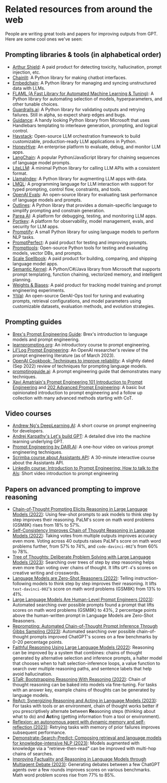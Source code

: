 # Related resources from around the web

People are writing great tools and papers for improving outputs from GPT. Here are some cool ones we've seen:

## Prompting libraries & tools (in alphabetical order)

- [Arthur Shield](https://www.arthur.ai/get-started): A paid product for detecting toxicity, hallucination, prompt injection, etc.
- [Chainlit](https://docs.chainlit.io/overview): A Python library for making chatbot interfaces.
- [Embedchain](https://github.com/embedchain/embedchain): A Python library for managing and syncing unstructured data with LLMs.
- [FLAML (A Fast Library for Automated Machine Learning & Tuning)](https://microsoft.github.io/FLAML/docs/Getting-Started/): A Python library for automating selection of models, hyperparameters, and other tunable choices.
- [Guardrails.ai](https://shreyar.github.io/guardrails/): A Python library for validating outputs and retrying failures. Still in alpha, so expect sharp edges and bugs.
- [Guidance](https://github.com/microsoft/guidance): A handy looking Python library from Microsoft that uses Handlebars templating to interleave generation, prompting, and logical control.
- [Haystack](https://github.com/deepset-ai/haystack): Open-source LLM orchestration framework to build customizable, production-ready LLM applications in Python.
- [HoneyHive](https://honeyhive.ai): An enterprise platform to evaluate, debug, and monitor LLM apps.
- [LangChain](https://github.com/hwchase17/langchain): A popular Python/JavaScript library for chaining sequences of language model prompts.
- [LiteLLM](https://github.com/BerriAI/litellm): A minimal Python library for calling LLM APIs with a consistent format.
- [LlamaIndex](https://github.com/jerryjliu/llama_index): A Python library for augmenting LLM apps with data.
- [LMQL](https://lmql.ai): A programming language for LLM interaction with support for typed prompting, control flow, constraints, and tools.
- [OpenAI Evals](https://github.com/openai/evals): An open-source library for evaluating task performance of language models and prompts.
- [Outlines](https://github.com/normal-computing/outlines): A Python library that provides a domain-specific language to simplify prompting and constrain generation.
- [Parea AI](https://www.parea.ai): A platform for debugging, testing, and monitoring LLM apps.
- [Portkey](https://portkey.ai/): A platform for observability, model management, evals, and security for LLM apps.
- [Promptify](https://github.com/promptslab/Promptify): A small Python library for using language models to perform NLP tasks.
- [PromptPerfect](https://promptperfect.jina.ai/prompts): A paid product for testing and improving prompts.
- [Prompttools](https://github.com/hegelai/prompttools): Open-source Python tools for testing and evaluating models, vector DBs, and prompts.
- [Scale Spellbook](https://scale.com/spellbook): A paid product for building, comparing, and shipping language model apps.
- [Semantic Kernel](https://github.com/microsoft/semantic-kernel): A Python/C#/Java library from Microsoft that supports prompt templating, function chaining, vectorized memory, and intelligent planning.
- [Weights & Biases](https://wandb.ai/site/solutions/llmops): A paid product for tracking model training and prompt engineering experiments.
- [YiVal](https://github.com/YiVal/YiVal): An open-source GenAI-Ops tool for tuning and evaluating prompts, retrieval configurations, and model parameters using customizable datasets, evaluation methods, and evolution strategies.

## Prompting guides

- [Brex's Prompt Engineering Guide](https://github.com/brexhq/prompt-engineering): Brex's introduction to language models and prompt engineering.
- [learnprompting.org](https://learnprompting.org/): An introductory course to prompt engineering.
- [Lil'Log Prompt Engineering](https://lilianweng.github.io/posts/2023-03-15-prompt-engineering/): An OpenAI researcher's review of the prompt engineering literature (as of March 2023).
- [OpenAI Cookbook: Techniques to improve reliability](https://cookbook.openai.com/articles/techniques_to_improve_reliability): A slightly dated (Sep 2022) review of techniques for prompting language models.
- [promptingguide.ai](https://www.promptingguide.ai/): A prompt engineering guide that demonstrates many techniques.
- [Xavi Amatriain's Prompt Engineering 101 Introduction to Prompt Engineering](https://amatriain.net/blog/PromptEngineering) and [202 Advanced Prompt Engineering](https://amatriain.net/blog/prompt201): A basic but opinionated introduction to prompt engineering and a follow up collection with many advanced methods starting with CoT.   

## Video courses

- [Andrew Ng's DeepLearning.AI](https://www.deeplearning.ai/short-courses/chatgpt-prompt-engineering-for-developers/): A short course on prompt engineering for developers.
- [Andrej Karpathy's Let's build GPT](https://www.youtube.com/watch?v=kCc8FmEb1nY): A detailed dive into the machine learning underlying GPT.
- [Prompt Engineering by DAIR.AI](https://www.youtube.com/watch?v=dOxUroR57xs): A one-hour video on various prompt engineering techniques.
- [Scrimba course about Assistants API](https://scrimba.com/learn/openaiassistants): A 30-minute interactive course about the Assistants API.
- [LinkedIn course: Introduction to Prompt Engineering: How to talk to the AIs](https://www.linkedin.com/learning/prompt-engineering-how-to-talk-to-the-ais/talking-to-the-ais?u=0): Short video introduction to prompt engineering


## Papers on advanced prompting to improve reasoning

- [Chain-of-Thought Prompting Elicits Reasoning in Large Language Models (2022)](https://arxiv.org/abs/2201.11903): Using few-shot prompts to ask models to think step by step improves their reasoning. PaLM's score on math word problems (GSM8K) rises from 18% to 57%.
- [Self-Consistency Improves Chain of Thought Reasoning in Language Models (2022)](https://arxiv.org/abs/2203.11171): Taking votes from multiple outputs improves accuracy even more. Voting across 40 outputs raises PaLM's score on math word problems further, from 57% to 74%, and `code-davinci-002`'s from 60% to 78%.
- [Tree of Thoughts: Deliberate Problem Solving with Large Language Models (2023)](https://arxiv.org/abs/2305.10601): Searching over trees of step by step reasoning helps even more than voting over chains of thought. It lifts `GPT-4`'s scores on creative writing and crosswords.
- [Language Models are Zero-Shot Reasoners (2022)](https://arxiv.org/abs/2205.11916): Telling instruction-following models to think step by step improves their reasoning. It lifts `text-davinci-002`'s score on math word problems (GSM8K) from 13% to 41%.
- [Large Language Models Are Human-Level Prompt Engineers (2023)](https://arxiv.org/abs/2211.01910): Automated searching over possible prompts found a prompt that lifts scores on math word problems (GSM8K) to 43%, 2 percentage points above the human-written prompt in Language Models are Zero-Shot Reasoners.
- [Reprompting: Automated Chain-of-Thought Prompt Inference Through Gibbs Sampling (2023)](https://arxiv.org/abs/2305.09993): Automated searching over possible chain-of-thought prompts improved ChatGPT's scores on a few benchmarks by 0–20 percentage points.
- [Faithful Reasoning Using Large Language Models (2022)](https://arxiv.org/abs/2208.14271): Reasoning can be improved by a system that combines: chains of thought generated by alternative selection and inference prompts, a halter model that chooses when to halt selection-inference loops, a value function to search over multiple reasoning paths, and sentence labels that help avoid hallucination.
- [STaR: Bootstrapping Reasoning With Reasoning (2022)](https://arxiv.org/abs/2203.14465): Chain of thought reasoning can be baked into models via fine-tuning. For tasks with an answer key, example chains of thoughts can be generated by language models.
- [ReAct: Synergizing Reasoning and Acting in Language Models (2023)](https://arxiv.org/abs/2210.03629): For tasks with tools or an environment, chain of thought works better if you prescriptively alternate between **Re**asoning steps (thinking about what to do) and **Act**ing (getting information from a tool or environment).
- [Reflexion: an autonomous agent with dynamic memory and self-reflection (2023)](https://arxiv.org/abs/2303.11366): Retrying tasks with memory of prior failures improves subsequent performance.
- [Demonstrate-Search-Predict: Composing retrieval and language models for knowledge-intensive NLP (2023)](https://arxiv.org/abs/2212.14024): Models augmented with knowledge via a "retrieve-then-read" can be improved with multi-hop chains of searches.
- [Improving Factuality and Reasoning in Language Models through Multiagent Debate (2023)](https://arxiv.org/abs/2305.14325): Generating debates between a few ChatGPT agents over a few rounds improves scores on various benchmarks. Math word problem scores rise from 77% to 85%.
